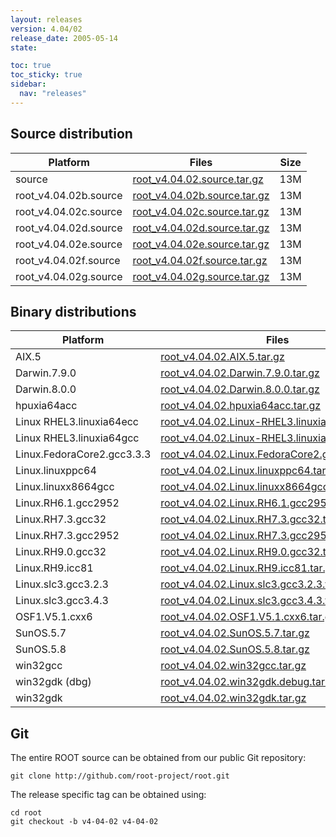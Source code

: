 ```yaml
---
layout: releases
version: 4.04/02
release_date: 2005-05-14
state:

toc: true
toc_sticky: true
sidebar:
  nav: "releases"
---
```



## Source distribution

| Platform       | Files | Size |
|-----------|-------|-----|
| source | [root_v4.04.02.source.tar.gz](https://root.cern.ch/download/root_v4.04.02.source.tar.gz) |  13M |
| root_v4.04.02b.source | [root_v4.04.02b.source.tar.gz](https://root.cern.ch/download/root_v4.04.02b.source.tar.gz) |  13M |
| root_v4.04.02c.source | [root_v4.04.02c.source.tar.gz](https://root.cern.ch/download/root_v4.04.02c.source.tar.gz) |  13M |
| root_v4.04.02d.source | [root_v4.04.02d.source.tar.gz](https://root.cern.ch/download/root_v4.04.02d.source.tar.gz) |  13M |
| root_v4.04.02e.source | [root_v4.04.02e.source.tar.gz](https://root.cern.ch/download/root_v4.04.02e.source.tar.gz) |  13M |
| root_v4.04.02f.source | [root_v4.04.02f.source.tar.gz](https://root.cern.ch/download/root_v4.04.02f.source.tar.gz) |  13M |
| root_v4.04.02g.source | [root_v4.04.02g.source.tar.gz](https://root.cern.ch/download/root_v4.04.02g.source.tar.gz) |  13M |


## Binary distributions

| Platform       | Files | Size |
|-----------|-------|-----|
| AIX.5 | [root_v4.04.02.AIX.5.tar.gz](https://root.cern.ch/download/root_v4.04.02.AIX.5.tar.gz) |  27M |
| Darwin.7.9.0 | [root_v4.04.02.Darwin.7.9.0.tar.gz](https://root.cern.ch/download/root_v4.04.02.Darwin.7.9.0.tar.gz) |  43M |
| Darwin.8.0.0 | [root_v4.04.02.Darwin.8.0.0.tar.gz](https://root.cern.ch/download/root_v4.04.02.Darwin.8.0.0.tar.gz) |  18M |
| hpuxia64acc | [root_v4.04.02.hpuxia64acc.tar.gz](https://root.cern.ch/download/root_v4.04.02.hpuxia64acc.tar.gz) |  49M |
| Linux RHEL3.linuxia64ecc | [root_v4.04.02.Linux-RHEL3.linuxia64ecc.tar.gz](https://root.cern.ch/download/root_v4.04.02.Linux-RHEL3.linuxia64ecc.tar.gz) |  41M |
| Linux RHEL3.linuxia64gcc | [root_v4.04.02.Linux-RHEL3.linuxia64gcc.tar.gz](https://root.cern.ch/download/root_v4.04.02.Linux-RHEL3.linuxia64gcc.tar.gz) |  25M |
| Linux.FedoraCore2.gcc3.3.3 | [root_v4.04.02.Linux.FedoraCore2.gcc3.3.3.tar.gz](https://root.cern.ch/download/root_v4.04.02.Linux.FedoraCore2.gcc3.3.3.tar.gz) |  22M |
| Linux.linuxppc64 | [root_v4.04.02.Linux.linuxppc64.tar.gz](https://root.cern.ch/download/root_v4.04.02.Linux.linuxppc64.tar.gz) |  22M |
| Linux.linuxx8664gcc | [root_v4.04.02.Linux.linuxx8664gcc.tar.gz](https://root.cern.ch/download/root_v4.04.02.Linux.linuxx8664gcc.tar.gz) |  22M |
| Linux.RH6.1.gcc2952 | [root_v4.04.02.Linux.RH6.1.gcc2952.tar.gz](https://root.cern.ch/download/root_v4.04.02.Linux.RH6.1.gcc2952.tar.gz) |  22M |
| Linux.RH7.3.gcc32 | [root_v4.04.02.Linux.RH7.3.gcc32.tar.gz](https://root.cern.ch/download/root_v4.04.02.Linux.RH7.3.gcc32.tar.gz) |  25M |
| Linux.RH7.3.gcc2952 | [root_v4.04.02.Linux.RH7.3.gcc2952.tar.gz](https://root.cern.ch/download/root_v4.04.02.Linux.RH7.3.gcc2952.tar.gz) |  25M |
| Linux.RH9.0.gcc32 | [root_v4.04.02.Linux.RH9.0.gcc32.tar.gz](https://root.cern.ch/download/root_v4.04.02.Linux.RH9.0.gcc32.tar.gz) |  23M |
| Linux.RH9.icc81 | [root_v4.04.02.Linux.RH9.icc81.tar.gz](https://root.cern.ch/download/root_v4.04.02.Linux.RH9.icc81.tar.gz) |  31M |
| Linux.slc3.gcc3.2.3 | [root_v4.04.02.Linux.slc3.gcc3.2.3.tar.gz](https://root.cern.ch/download/root_v4.04.02.Linux.slc3.gcc3.2.3.tar.gz) |  21M |
| Linux.slc3.gcc3.4.3 | [root_v4.04.02.Linux.slc3.gcc3.4.3.tar.gz](https://root.cern.ch/download/root_v4.04.02.Linux.slc3.gcc3.4.3.tar.gz) |  22M |
| OSF1.V5.1.cxx6 | [root_v4.04.02.OSF1.V5.1.cxx6.tar.gz](https://root.cern.ch/download/root_v4.04.02.OSF1.V5.1.cxx6.tar.gz) |  26M |
| SunOS.5.7 | [root_v4.04.02.SunOS.5.7.tar.gz](https://root.cern.ch/download/root_v4.04.02.SunOS.5.7.tar.gz) |  28M |
| SunOS.5.8 | [root_v4.04.02.SunOS.5.8.tar.gz](https://root.cern.ch/download/root_v4.04.02.SunOS.5.8.tar.gz) |  26M |
| win32gcc | [root_v4.04.02.win32gcc.tar.gz](https://root.cern.ch/download/root_v4.04.02.win32gcc.tar.gz) |  25M |
| win32gdk (dbg) | [root_v4.04.02.win32gdk.debug.tar.gz](https://root.cern.ch/download/root_v4.04.02.win32gdk.debug.tar.gz) |  49M |
| win32gdk | [root_v4.04.02.win32gdk.tar.gz](https://root.cern.ch/download/root_v4.04.02.win32gdk.tar.gz) |  26M |


## Git
The entire ROOT source can be obtained from our public Git repository:

~~~
git clone http://github.com/root-project/root.git
~~~
The release specific tag can be obtained using:
~~~
cd root
git checkout -b v4-04-02 v4-04-02
~~~



